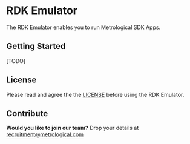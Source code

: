 RDK Emulator
============

The RDK Emulator enables you to run Metrological SDK Apps.

Getting Started
---------------

[TODO]


License
-------

Please read and agree the the [LICENSE](LICENSE) before using the RDK Emulator.

Contribute
----------

**Would you like to join our team?** Drop your details at recruitment@metrological.com 
